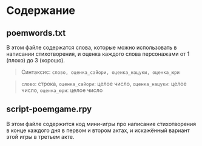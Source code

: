 # Содержание

## poemwords.txt
В этом файле содержатся слова, которые можно использовать в написании стихотворения, и оценка каждого слова персонажами от 1 (плохо) до 3 (хорошо).
   > Синтаксис: `слово, оценка_сайори, оценка_нацуки, оценка_юри`
   
   > `слово`: строка, `оценка_сайори`: целое число, `оценка_нацуки`: целое число, `оценка_юри`: целое число

## script-poemgame.rpy
В этом файле содержится код мини-игры про написание стихотворения в конце каждого дня в первом и втором актах, и искажённый вариант этой игры в третьем акте.